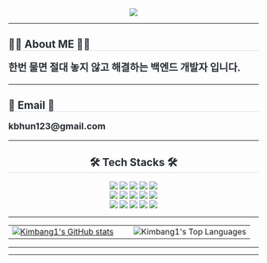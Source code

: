 <!-- 💥 프로필 배너 -->
<div align="center">
  <img src="https://capsule-render.vercel.app/api?type=waving&color=0:3522c3,100:06011e&height=180&text=ByongHoon's%20git%20hub&animation=fadeIn&fontColor=ffffff&fontSize=60" />
</div>

---

<!-- 🧑‍💻 About ME -->
<div>
  <h2 style="border-bottom: 1px solid #d8dee4; color: #282d33;">🧑‍💻 About ME 🧑‍💻</h2>
  <p style="font-weight:700; font-size:20px; color:#282d33; margin-top:10px;">
    한번 물면 절대 놓지 않고 해결하는 백엔드 개발자 입니다.
  </p>
</div>

---

<!-- 📧 Email -->
<div>
  <h2 style="border-bottom: 1px solid #d8dee4; color: #282d33;">📧 Email 📧</h2>
  <p style="font-weight:700; font-size:18px; color:#282d33; margin-top:5px;">
    kbhun123@gmail.com
  </p>
</div>

---

<!-- 🛠️ Tech Stacks -->
<div align="center">
  <h2 style="border-bottom: 1px solid #d8dee4; color: #282d33;">🛠️ Tech Stacks 🛠️</h2>
  <div style="margin-top:8px;">
    <img src="https://img.shields.io/badge/Figma-F24E1E?style=flat&logo=Figma&logoColor=white" />
    <img src="https://img.shields.io/badge/Git-F05032?style=flat&logo=Git&logoColor=white" />
    <img src="https://img.shields.io/badge/Github-181717?style=flat&logo=Github&logoColor=white" />
    <img src="https://img.shields.io/badge/HTML5-E34F26?style=flat&logo=HTML5&logoColor=white" />
    <img src="https://img.shields.io/badge/jQuery-0769AD?style=flat&logo=jQuery&logoColor=white" />
    <br/>
    <img src="https://img.shields.io/badge/Java-007396?style=flat&logo=Java&logoColor=white" />
    <img src="https://img.shields.io/badge/Javascript-F7DF1E?style=flat&logo=Javascript&logoColor=white" />
    <img src="https://img.shields.io/badge/MongoDB-47A248?style=flat&logo=MongoDB&logoColor=white" />
    <img src="https://img.shields.io/badge/MySQL-4479A1?style=flat&logo=MySQL&logoColor=white" />
    <img src="https://img.shields.io/badge/Notion-000000?style=flat&logo=Notion&logoColor=white" />
    <br/>
    <img src="https://img.shields.io/badge/Python-3776AB?style=flat&logo=Python&logoColor=white" />
    <img src="https://img.shields.io/badge/PyTorch-EE4C2C?style=flat&logo=PyTorch&logoColor=white" />
    <img src="https://img.shields.io/badge/React-61DAFB?style=flat&logo=React&logoColor=white" />
    <img src="https://img.shields.io/badge/Slack-4A154B?style=flat&logo=Slack&logoColor=white" />
    <img src="https://img.shields.io/badge/Spring%20Boot-6DB33F?style=flat&logo=Spring%20Boot&logoColor=white" />
  </div>
</div>

---
<!-- 🎨 GitHub Stats & Top Languages side by side, borderless and swapped -->
<table align="center" border="0" cellpadding="0" cellspacing="0">
  <tr>
    <!-- 왼쪽 자리: GitHub Stats (원래 오른쪽) -->
    <td valign="top" align="center" style="padding-right: 20px;">
      <a href="https://github.com/Kimbang1/github-readme-stats">
        <img
          src="https://github-readme-stats.vercel.app/api?username=Kimbang1&show_icons=true&theme=tokyonight"
          alt="Kimbang1's GitHub stats"
        />
      </a>
    </td>
    <!-- 오른쪽 자리: Top Languages (원래 왼쪽) -->
    <td valign="top" align="center" style="padding-left: 20px;">
      <img
        src="https://github-readme-stats.vercel.app/api/top-langs/?username=Kimbang1&layout=compact&langs_count=6&hide=HTML,SCSS&theme=radical&title_color=ffffff&icon_color=79ff97&text_color=c9d1d9&bg_color=0d1117"
        alt="Kimbang1's Top Languages"
      />
    </td>
  </tr>
</table>




---



---


